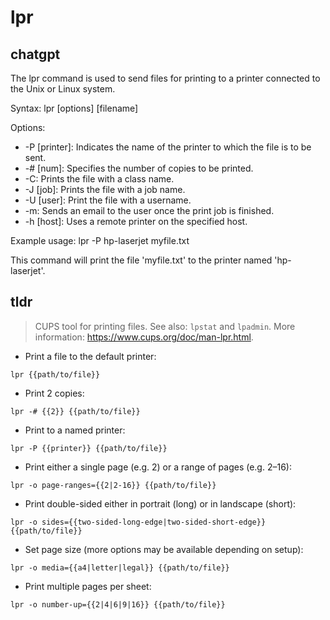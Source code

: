 # lpr 
## chatgpt 
The lpr command is used to send files for printing to a printer connected to the Unix or Linux system. 

Syntax: lpr [options] [filename] 

Options: 
- -P [printer]: Indicates the name of the printer to which the file is to be sent.
- -# [num]: Specifies the number of copies to be printed.
- -C: Prints the file with a class name.
- -J [job]: Prints the file with a job name.
- -U [user]: Print the file with a username.
- -m: Sends an email to the user once the print job is finished.
- -h [host]: Uses a remote printer on the specified host.

Example usage: lpr -P hp-laserjet myfile.txt 

This command will print the file 'myfile.txt' to the printer named 'hp-laserjet'. 

## tldr 
 
> CUPS tool for printing files.
> See also: `lpstat` and `lpadmin`.
> More information: <https://www.cups.org/doc/man-lpr.html>.

- Print a file to the default printer:

`lpr {{path/to/file}}`

- Print 2 copies:

`lpr -# {{2}} {{path/to/file}}`

- Print to a named printer:

`lpr -P {{printer}} {{path/to/file}}`

- Print either a single page (e.g. 2) or a range of pages (e.g. 2–16):

`lpr -o page-ranges={{2|2-16}} {{path/to/file}}`

- Print double-sided either in portrait (long) or in landscape (short):

`lpr -o sides={{two-sided-long-edge|two-sided-short-edge}} {{path/to/file}}`

- Set page size (more options may be available depending on setup):

`lpr -o media={{a4|letter|legal}} {{path/to/file}}`

- Print multiple pages per sheet:

`lpr -o number-up={{2|4|6|9|16}} {{path/to/file}}`
